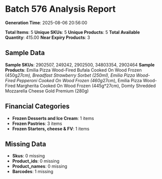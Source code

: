 # Batch 576 Analysis Report

**Generation Time**: 2025-08-06 20:56:00

**Total Items**: 5
**Unique SKUs**: 5
**Unique Products**: 5
**Total Available Quantity**: 415.00
**Near Expiry Products**: 3

## Sample Data
**Sample SKUs**: 2902507, 249242, 2902500, 34803354, 2902464
**Sample Products**: Emilia Pizza Wood-Fired Bufala Cooked On Wood Frozen (450g*27cm), Breadfast Strawberry Sorbet (250ml), Emilia Pizza Wood-Fired Pepperoni Cooked On Wood Frozen (460g*27cm), Emilia Pizza Wood-Fired Margherita Cooked On Wood Frozen (445g*27cm), Domty Shredded Mozzarella Cheese Gold Premium (280g)

## Financial Categories
- **Frozen Desserts and Ice Cream**: 1 items
- **Frozen Pastries**: 3 items
- **Frozen Starters, cheese & FV**: 1 items

## Missing Data
- **Skus**: 0 missing
- **Product_ids**: 0 missing
- **Product_names**: 0 missing
- **Barcodes**: 1 missing

